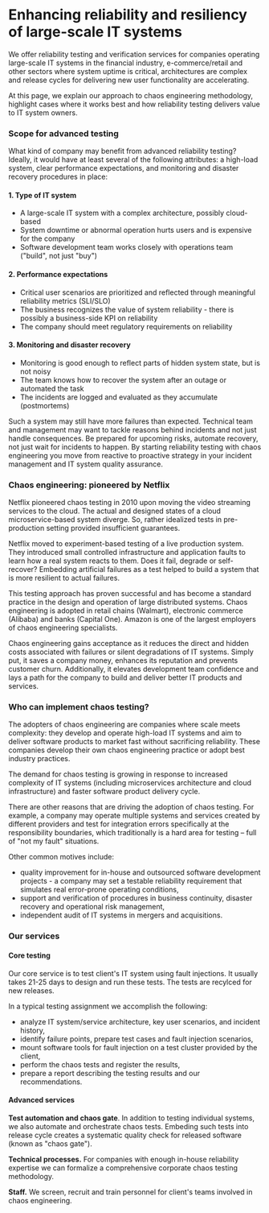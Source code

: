 # Enhancing reliability and resiliency of large-scale IT systems

We offer reliability testing and verification services for companies
operating large-scale IT systems in the financial industry,
e-commerce/retail and other sectors where system uptime is critical,
architectures are complex and release cycles for delivering new user
functionality are accelerating.

At this page, we explain our approach to chaos engineering methodology,
highlight cases where it works best and how reliability testing delivers
value to IT system owners.

### Scope for advanced testing

What kind of company may benefit from  advanced reliability testing? Ideally, it would have at least several of the following attributes:
a high-load system, clear performance expectations, and monitoring and disaster recovery procedures in place:

#### 1. Type of IT system
- A large-scale IT system with a complex architecture, possibly cloud-based
- System downtime or abnormal operation hurts users and is expensive for the company
- Software development team works closely with operations team ("build",  not just "buy")

#### 2. Performance expectations
- Critical user scenarios are prioritized and reflected through meaningful reliability metrics (SLI/SLO)
- The business recognizes the value of system reliability - there is possibly a business-side KPI on reliability
- The company should meet regulatory requirements on reliability

#### 3. Monitoring and disaster recovery
- Monitoring is good enough to reflect parts of hidden system state, but is not noisy
- The team knows how to recover the system after an outage or automated the task
- The incidents are logged and evaluated as they accumulate (postmortems)

Such a system may still have more failures than expected. Technical team and management may want to 
tackle reasons behind incidents and not just handle consequences. Be prepared for upcoming risks, automate recovery, 
not just wait for incidents to happen. By starting reliability testing with chaos 
engineering you move from reactive to proactive strategy in your incident management
and IT system quality assurance.

### Chaos engineering: pioneered by Netflix

Netflix pioneered chaos testing in 2010 upon moving the video streaming
services to the cloud. The actual and designed states of a
cloud microservice-based system diverge. So, rather idealized tests in pre-production
setting provided insufficient guarantees.

Netflix moved to experiment-based testing of a live production system.
They introduced small controlled infrastructure and application faults to learn how a real system reacts to them. 
Does it fail, degrade or self-recover? Embedding artificial failures as a test helped to build a system 
that is more resilient to actual failures.

This testing approach has proven successful and has become a standard
practice in the design and operation of large distributed systems. Chaos
engineering is adopted in retail chains (Walmart),
electronic commerce (Alibaba) and banks (Capital One). Amazon is one of
the largest employers of chaos engineering specialists.

Chaos engineering gains acceptance as it reduces the direct and
hidden costs associated with failures or silent degradations of IT
systems. Simply put, it saves a company money, enhances its reputation
and prevents customer churn. Additionally, it elevates development team confidence 
and lays a path for the company to build and deliver better IT products and services.


### Who can implement chaos testing?

The adopters of chaos engineering are companies where scale meets
complexity: they develop and operate high-load IT systems and aim to
deliver software products to market fast without sacrificing reliability. 
These companies develop their own chaos engineering practice or adopt 
best industry practices.

The demand for chaos testing is growing in response to increased
complexity of IT systems (including microservices architecture and cloud
infrastructure) and faster software product delivery cycle.

There are other reasons that are driving the adoption of chaos testing.
For example, a company may operate multiple systems and services created by
different providers and test for integration errors specifically at the
responsibility boundaries, which traditionally is a hard area for testing 
– full of "not my fault" situations. 

Other common motives include:

- quality improvement for in-house and outsourced software development projects - a company may set a testable reliability requirement that simulates real error-prone operating conditions,
- support and verification of procedures in business continuity, disaster recovery and operational risk management,
- independent audit of IT systems in mergers and acquisitions.

### Our services

#### Core testing

Our core service is to test client's IT system using fault injections. It usually takes 21-25 days to design and run these tests. The tests are recylced for new releases.

In a typical testing assignment we accomplish the following:

- analyze IT system/service architecture, key user scenarios, and incident history,
- identify failure points, prepare test cases and fault injection scenarios,
- mount software tools for fault injection on a test cluster provided by the client,
- perform the chaos tests and register the results,
- prepare a report describing the testing results and our recommendations.

<!-- The execution cycle for our core testing service is shown in the chart
below. -->

#### Advanced services 

**Test automation and chaos gate**. In addition to testing individual systems, we also automate and orchestrate chaos tests. Embeding such tests into release cycle 
creates a systematic quality check for released software (known as "chaos gate").

**Technical processes.** For companies with enough in-house reliability expertise we can formalize a comprehensive corporate chaos testing methodology.

**Staff.** We screen, recruit and train personnel for client's teams involved in chaos engineering.
